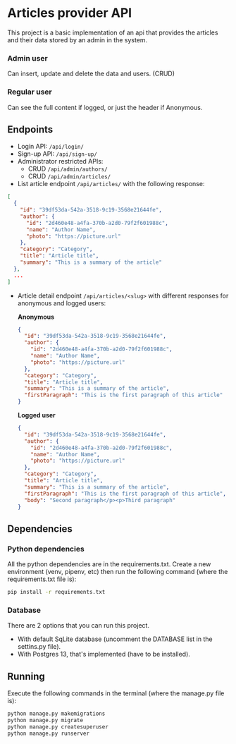 # Articles provider API

This project is a basic implementation of an api that provides the articles and their data stored by an admin in the system.

### Admin user

Can insert, update and delete the data and users. (CRUD)

### Regular user

Can see the full content if logged, or just the header if Anonymous.

## Endpoints

- Login API: `/api/login/`
- Sign-up API: `/api/sign-up/`
- Administrator restricted APIs:
  - CRUD `/api/admin/authors/`  
  - CRUD `/api/admin/articles/`
- List article endpoint `/api/articles/` with the following response:

```json
[
  {
    "id": "39df53da-542a-3518-9c19-3568e21644fe",
    "author": {
      "id": "2d460e48-a4fa-370b-a2d0-79f2f601988c",
      "name": "Author Name",
      "photo": "https://picture.url"
    },
    "category": "Category",
    "title": "Article title",
    "summary": "This is a summary of the article"
  },
  ...
]

```
- Article detail endpoint `/api/articles/<slug>` with different responses for anonymous and logged users:

    **Anonymous**
    ```json
    {
      "id": "39df53da-542a-3518-9c19-3568e21644fe",
      "author": {
        "id": "2d460e48-a4fa-370b-a2d0-79f2f601988c",
        "name": "Author Name",
        "photo": "https://picture.url"
      },
      "category": "Category",
      "title": "Article title",
      "summary": "This is a summary of the article",
      "firstParagraph": "This is the first paragraph of this article"
    }
    ```

    **Logged user**
    ```json
    {
      "id": "39df53da-542a-3518-9c19-3568e21644fe",
      "author": {
        "id": "2d460e48-a4fa-370b-a2d0-79f2f601988c",
        "name": "Author Name",
        "photo": "https://picture.url"
      },
      "category": "Category",
      "title": "Article title",
      "summary": "This is a summary of the article",
      "firstParagraph": "This is the first paragraph of this article",
      "body": "Second paragraph</p><p>Third paragraph"
    }
    ```

## Dependencies

### Python dependencies

All the python dependencies are in the requirements.txt. Create a new environment (venv, pipenv, etc) then run the following command (where the requirements.txt file is):

```bash
pip install -r requirements.txt
```

### Database

There are 2 options that you can run this project. 
- With default SqLite database (uncomment the DATABASE list in the settins.py file). 
- With Postgres 13, that's implemented (have to be installed). 

## Running

Execute the following commands in the terminal (where the manage.py file is):

```bash
python manage.py makemigrations
python manage.py migrate
python manage.py createsuperuser
python manage.py runserver
```